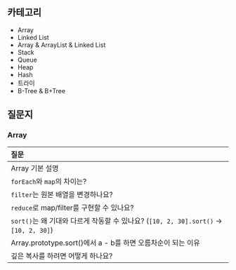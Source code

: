 ## 카테고리

- Array
- Linked List
- Array & ArrayList & Linked List
- Stack
- Queue
- Heap
- Hash
- 트라이
- B-Tree & B+Tree

## 질문지

### Array

| 질문                                                                                 |
| :----------------------------------------------------------------------------------- |
| Array 기본 설명                                                                      |
| `forEach`와 `map`의 차이는?                                                          |
| `filter`는 원본 배열을 변경하나요?                                                   |
| `reduce`로 map/filter를 구현할 수 있나요?                                            |
| `sort()`는 왜 기대와 다르게 작동할 수 있나요? (`[10, 2, 30].sort()` → `[10, 2, 30]`) |
| Array.prototype.sort()에서 a - b를 하면 오름차순이 되는 이유                         |
| 깊은 복사를 하려면 어떻게 하나요?                                                    |

